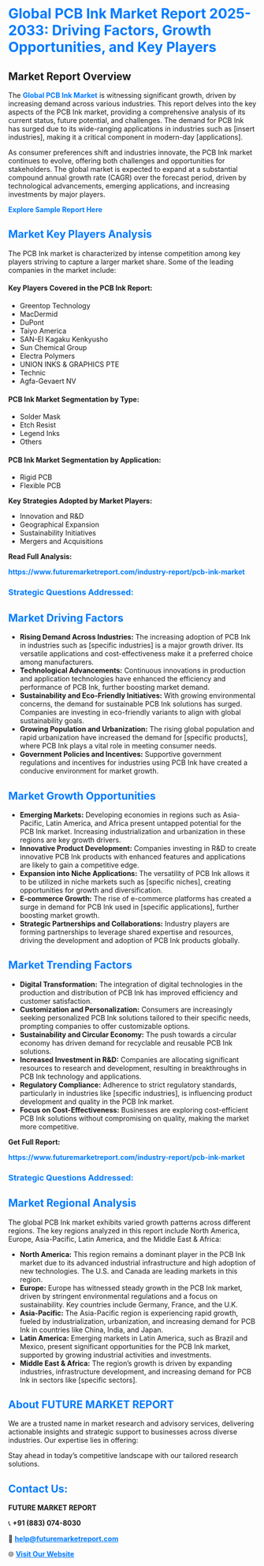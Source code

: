 <h1 style="color: #007BFF;">Global PCB Ink Market Report 2025-2033: Driving Factors, Growth Opportunities, and Key Players</h1>

<section id="overview">
<h2>Market Report Overview</h2>
<p>The <a href="https://www.futuremarketreport.com/industry-report/pcb-ink-market" style="color: #007BFF; text-decoration: none;"><strong>Global PCB Ink Market</strong></a> is witnessing significant growth, driven by increasing demand across various industries. This report delves into the key aspects of the PCB Ink market, providing a comprehensive analysis of its current status, future potential, and challenges. The demand for PCB Ink has surged due to its wide-ranging applications in industries such as [insert industries], making it a critical component in modern-day [applications].</p>
<p>As consumer preferences shift and industries innovate, the PCB Ink market continues to evolve, offering both challenges and opportunities for stakeholders. The global market is expected to expand at a substantial compound annual growth rate (CAGR) over the forecast period, driven by technological advancements, emerging applications, and increasing investments by major players.</p>
</section>

<section id="overview">
<p><a href="https://www.futuremarketreport.com/request-sample/reportId=114882" style="color: #007BFF; text-decoration: none;"><strong>Explore Sample Report Here</strong></a></p>
</section>

<section id="key-players">
<h2 style="color: #007BFF;">Market Key Players Analysis</h2>
<p>The PCB Ink market is characterized by intense competition among key players striving to capture a larger market share. Some of the leading companies in the market include:</p>
<h4>Key Players Covered in the PCB Ink Report:</h4>
<ul><li>Greentop Technology</li><li>MacDermid</li><li>DuPont</li><li>Taiyo America</li><li>SAN-EI Kagaku Kenkyusho</li><li>Sun Chemical Group</li><li>Electra Polymers</li><li>UNION INKS &amp; GRAPHICS PTE</li><li>Technic</li><li>Agfa-Gevaert NV</li></ul>
<h4>PCB Ink Market Segmentation by Type:</h4>
<ul><li>Solder Mask</li><li>Etch Resist</li><li>Legend Inks</li><li>Others</li></ul>

<h4>PCB Ink Market Segmentation by Application:</h4>
<ul><li>Rigid PCB</li><li>Flexible PCB</li></ul>
<p><strong>Key Strategies Adopted by Market Players:</strong></p>
<ul>
<li>Innovation and R&D</li>
<li>Geographical Expansion</li>
<li>Sustainability Initiatives</li>
<li>Mergers and Acquisitions</li>
</ul>
</section>

<section>
<p><strong>Read Full Analysis: </strong></p><a href="https://www.futuremarketreport.com/industry-report/pcb-ink-market" style="color: #007BFF; text-decoration: none;"><strong>https://www.futuremarketreport.com/industry-report/pcb-ink-market</strong></a>
<h3 style="color: #007BFF;">Strategic Questions Addressed:</h3>
</section>

<section id="driving-factors">
<h2 style="color: #007BFF;">Market Driving Factors</h2>
<ul>
<li><strong>Rising Demand Across Industries:</strong> The increasing adoption of PCB Ink in industries such as [specific industries] is a major growth driver. Its versatile applications and cost-effectiveness make it a preferred choice among manufacturers.</li>
<li><strong>Technological Advancements:</strong> Continuous innovations in production and application technologies have enhanced the efficiency and performance of PCB Ink, further boosting market demand.</li>
<li><strong>Sustainability and Eco-Friendly Initiatives:</strong> With growing environmental concerns, the demand for sustainable PCB Ink solutions has surged. Companies are investing in eco-friendly variants to align with global sustainability goals.</li>
<li><strong>Growing Population and Urbanization:</strong> The rising global population and rapid urbanization have increased the demand for [specific products], where PCB Ink plays a vital role in meeting consumer needs.</li>
<li><strong>Government Policies and Incentives:</strong> Supportive government regulations and incentives for industries using PCB Ink have created a conducive environment for market growth.</li>
</ul>
</section>

<section id="growth-opportunities">
<h2 style="color: #007BFF;">Market Growth Opportunities</h2>
<ul>
<li><strong>Emerging Markets:</strong> Developing economies in regions such as Asia-Pacific, Latin America, and Africa present untapped potential for the PCB Ink market. Increasing industrialization and urbanization in these regions are key growth drivers.</li>
<li><strong>Innovative Product Development:</strong> Companies investing in R&D to create innovative PCB Ink products with enhanced features and applications are likely to gain a competitive edge.</li>
<li><strong>Expansion into Niche Applications:</strong> The versatility of PCB Ink allows it to be utilized in niche markets such as [specific niches], creating opportunities for growth and diversification.</li>
<li><strong>E-commerce Growth:</strong> The rise of e-commerce platforms has created a surge in demand for PCB Ink used in [specific applications], further boosting market growth.</li>
<li><strong>Strategic Partnerships and Collaborations:</strong> Industry players are forming partnerships to leverage shared expertise and resources, driving the development and adoption of PCB Ink products globally.</li>
</ul>
</section>

<section id="trending-factors">
<h2 style="color: #007BFF;">Market Trending Factors</h2>
<ul>
<li><strong>Digital Transformation:</strong> The integration of digital technologies in the production and distribution of PCB Ink has improved efficiency and customer satisfaction.</li>
<li><strong>Customization and Personalization:</strong> Consumers are increasingly seeking personalized PCB Ink solutions tailored to their specific needs, prompting companies to offer customizable options.</li>
<li><strong>Sustainability and Circular Economy:</strong> The push towards a circular economy has driven demand for recyclable and reusable PCB Ink solutions.</li>
<li><strong>Increased Investment in R&D:</strong> Companies are allocating significant resources to research and development, resulting in breakthroughs in PCB Ink technology and applications.</li>
<li><strong>Regulatory Compliance:</strong> Adherence to strict regulatory standards, particularly in industries like [specific industries], is influencing product development and quality in the PCB Ink market.</li>
<li><strong>Focus on Cost-Effectiveness:</strong> Businesses are exploring cost-efficient PCB Ink solutions without compromising on quality, making the market more competitive.</li>
</ul>
</section>

<section>
<p><strong>Get Full Report: </strong></p><a href="https://www.futuremarketreport.com/industry-report/pcb-ink-market" style="color: #007BFF; text-decoration: none;"><strong>https://www.futuremarketreport.com/industry-report/pcb-ink-market</strong></a>
<h3 style="color: #007BFF;">Strategic Questions Addressed:</h3>
</section>


<section id="regional-analysis">
<h2 style="color: #007BFF;">Market Regional Analysis</h2>
<p>The global PCB Ink market exhibits varied growth patterns across different regions. The key regions analyzed in this report include North America, Europe, Asia-Pacific, Latin America, and the Middle East & Africa:</p>
<ul>
<li><strong>North America:</strong> This region remains a dominant player in the PCB Ink market due to its advanced industrial infrastructure and high adoption of new technologies. The U.S. and Canada are leading markets in this region.</li>
<li><strong>Europe:</strong> Europe has witnessed steady growth in the PCB Ink market, driven by stringent environmental regulations and a focus on sustainability. Key countries include Germany, France, and the U.K.</li>
<li><strong>Asia-Pacific:</strong> The Asia-Pacific region is experiencing rapid growth, fueled by industrialization, urbanization, and increasing demand for PCB Ink in countries like China, India, and Japan.</li>
<li><strong>Latin America:</strong> Emerging markets in Latin America, such as Brazil and Mexico, present significant opportunities for the PCB Ink market, supported by growing industrial activities and investments.</li>
<li><strong>Middle East & Africa:</strong> The region’s growth is driven by expanding industries, infrastructure development, and increasing demand for PCB Ink in sectors like [specific sectors].</li>
</ul>
</section>

<footer>
<h2 style="color: #007BFF;">About FUTURE MARKET REPORT</h2>
<p>We are a trusted name in market research and advisory services, delivering actionable insights and strategic support to businesses across diverse industries. Our expertise lies in offering:</p>

<p>Stay ahead in today’s competitive landscape with our tailored research solutions.</p>

<h2 style="color: #007BFF;">Contact Us:</h2>
<p><strong>FUTURE MARKET REPORT</strong></p>
<p>📞 <strong>+91 (883) 074-8030</strong></p>
<p>📧 <strong><a href="mailto:help@futuremarketreport.com" style="color: #007BFF;">help@futuremarketreport.com</a></strong></p>
<p>🌐 <strong><a href="https://www.futuremarketreport.com/" style="color: #007BFF;">Visit Our Website</a></strong></p>
</footer>